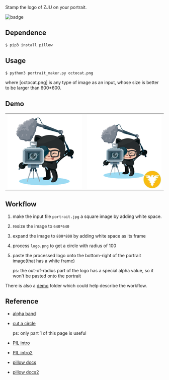 Stamp the logo of ZJU on your portrait.

![badge](https://img.shields.io/badge/Python-3.4%2B-brightgreen.svg)

##	Dependence

```bash
$ pip3 install pillow
```
	
##	Usage

```bash
$ python3 portrait_maker.py octocat.png
```

where [octocat.png] is any type of image as an input, whose size is better to be larger than 600*600.

##	Demo

<table>
<tr>
<td><img src="./demo/octocat.png" width="320"/>
</td>
<td><img src="./demo/portrait_with_logo.png" width="320"/></td>
<tr>
</table>

##	Workflow

1.  make the input file `portrait.jpg` a square image by adding white space.

2.  resize the image to `640*640`

3.  expand the image to `800*800` by adding white space as its frame

4.  process `logo.png` to get a circle with radius of 100

5.  paste the processed logo onto the bottom-right of the portrait image(that has a white frame)

    ps: the out-of-radius part of the logo has a special alpha value, so it won't be pasted onto the portrait

There is also a [demo](https://github.com/jJayyyyyyy/cs/tree/master/zju_portrait/demo) folder which could help describe the workflow.

##  Reference

*   [alpha band](http://blog.csdn.net/robinzhou/article/details/6960345)

*   [cut a circle](http://www.webtag123.com/python/43461.html)
    
    ps: only part 1 of this page is useful

*   [PIL intro](http://www.cnblogs.com/way_testlife/archive/2011/04/17/2019013.html)

*   [PIL intro2](http://www.liaoxuefeng.com/wiki/0014316089557264a6b348958f449949df42a6d3a2e542c000/0014320027235877860c87af5544f25a8deeb55141d60c5000)

*   [pillow docs](https://python-pillow.org/)

*   [pillow docs2](http://pillow.readthedocs.io/en/4.1.x/index.html)